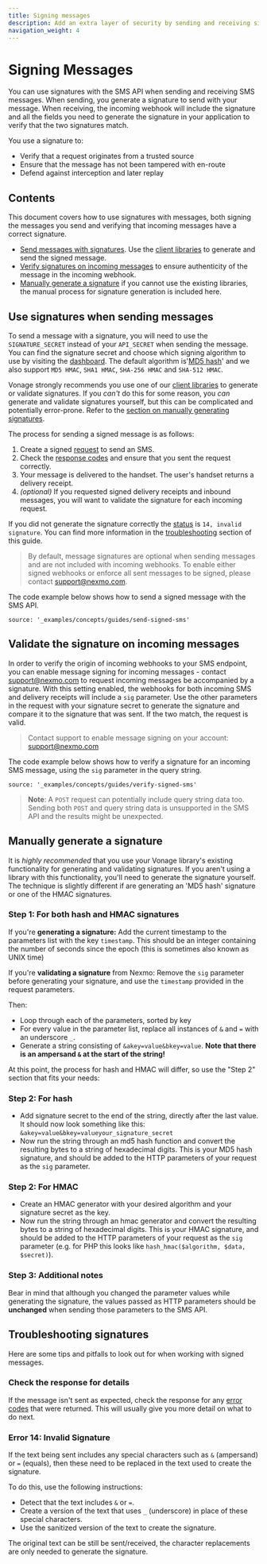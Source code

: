 ```yaml
---
title: Signing messages
description: Add an extra layer of security by sending and receiving signed requests.
navigation_weight: 4
---
```


# Signing Messages

You can use signatures with the SMS API when sending and receiving SMS messages. When sending, you generate a signature to send with your message. When receiving, the incoming webhook will include the signature and all the fields you need to generate the signature in your application to verify that the two signatures match.

You use a signature to:

* Verify that a request originates from a trusted source
* Ensure that the message has not been tampered with en-route
* Defend against interception and later replay

## Contents

This document covers how to use signatures with messages, both signing the messages you send and verifying that incoming messages have a correct signature.

  - [Send messages with signatures](#use-signatures-when-sending-messages). Use the [client libraries](/tools) to generate and send the signed message.
  - [Verify signatures on incoming messages](#validate-the-signature-on-incoming-messages) to ensure authenticity of the message in the incoming webhook.
  - [Manually generate a signature](#manually-generate-a-signature) if you cannot use the existing libraries, the manual process for signature generation is included here.

## Use signatures when sending messages

To send a message with a signature, you will need to use the `SIGNATURE_SECRET` instead of your `API_SECRET` when sending the message. You can find the signature secret and choose which signing algorithm to use by visiting the [dashboard](https://dashboard.nexmo.com). The default algorithm is'[MD5 hash](https://en.wikipedia.org/wiki/MD5)' and we also support `MD5 HMAC`, `SHA1 HMAC`, `SHA-256 HMAC` and `SHA-512 HMAC`.

Vonage strongly recommends you use one of our [client libraries](/tools) to generate or validate signatures. If you *can't* do this for some reason, you *can* generate and validate signatures yourself, but this can be complicated and potentially error-prone. Refer to the [section on manually generating signatures](#manually-generate-a-signature).

The process for sending a signed message is as follows:

1. Create a signed [request](/api/sms#send-an-sms) to send an SMS.
2. Check the [response codes](/api/sms#errors) and ensure that you sent the request correctly.
3. Your message is delivered to the handset. The user's handset returns a delivery receipt.
4. *(optional)* If you requested signed delivery receipts and inbound messages, you will want to validate the signature for each incoming request.

If you did not generate the signature correctly the [status](/messaging/sms/guides/troubleshooting-sms#sms-api-error-codes) is `14, invalid signature`. You can find more information in the [troubleshooting](#troubleshooting-signatures) section of this guide.

> By default, message signatures are optional when sending messages and are not included with incoming webhooks. To enable either signed webhooks or enforce all sent messages to be signed, please contact support@nexmo.com.

The code example below shows how to send a signed message with the SMS API.

```code_snippets
source: '_examples/concepts/guides/send-signed-sms'
```

## Validate the signature on incoming messages

In order to verify the origin of incoming webhooks to your SMS endpoint, you can enable message signing for incoming messages - contact support@nexmo.com to request incoming messages be accompanied by a signature. With this setting enabled, the webhooks for both incoming SMS and delivery receipts will include a `sig` parameter. Use the other parameters in the request with your signature secret to generate the signature and compare it to the signature that was sent. If the two match, the request is valid.

> Contact support to enable message signing on your account: support@nexmo.com

The code example below shows how to verify a signature for an incoming SMS message, using the `sig` parameter in the query string. 

```code_snippets
source: '_examples/concepts/guides/verify-signed-sms'
```
> **Note**: A `POST` request can potentially include query string data too. Sending both `POST` and query string data is unsupported in the SMS API and the results might be unexpected.

## Manually generate a signature

It is *highly recommended* that you use your Vonage library's existing functionality for generating and validating signatures. If you aren't using a library with this functionality, you'll need to generate the signature yourself. The technique is slightly different if are generating an 'MD5 hash' signature or one of the HMAC signatures.

### Step 1: For both hash and HMAC signatures

If you're **generating a signature:** Add the current timestamp to the parameters list with the key `timestamp`. This should be an integer containing the number of seconds since the epoch (this is sometimes also known as UNIX time)

If you're **validating a signature** from Nexmo: Remove the `sig` parameter before generating your signature, and use the `timestamp` provided in the request parameters.

Then:

* Loop through each of the parameters, sorted by key
* For every value in the parameter list, replace all instances of `&` and `=` with an underscore `_`.
* Generate a string consisting of `&akey=value&bkey=value`. **Note that there is an ampersand `&` at the start of the string!**

At this point, the process for hash and HMAC will differ, so use the "Step 2" section that fits your needs:

### Step 2: For hash

* Add signature secret to the end of the string, directly after the last value. It should now look something like this: `&akey=value&bkey=valueyour_signature_secret`
* Now run the string through an md5 hash function and convert the resulting bytes to a string of hexadecimal digits. This is your MD5 hash signature, and should be added to the HTTP parameters of your request as the `sig` parameter.

### Step 2: For HMAC

* Create an HMAC generator with your desired algorithm and your signature secret as the key.
* Now run the string through an hmac generator and convert the resulting bytes to a string of hexadecimal digits. This is your HMAC signature, and should be added to the HTTP parameters of your request as the `sig` parameter (e.g. for PHP this looks like `hash_hmac($algorithm, $data, $secret)`).

### Step 3: Additional notes

Bear in mind that although you changed the parameter values while generating the signature, the values passed as HTTP parameters should be __unchanged__ when sending those parameters to the SMS API.

## Troubleshooting signatures

Here are some tips and pitfalls to look out for when working with signed messages.

### Check the response for details

If the message isn't sent as expected, check the response for any [error codes](/api/sms#errors) that were returned. This will usually give you more detail on what to do next.

### Error 14: Invalid Signature

If the text being sent includes any special characters such as `&` (ampersand) or `=` (equals), then these need to be replaced in the text used to create the signature.

To do this, use the following instructions:

- Detect that the text includes `&` or `=`.
- Create a version of the text that uses `_` (underscore) in place of these special characters.
- Use the sanitized version of the text to create the signature.

The original text can be still be sent/received, the character replacements are only needed to generate the signature.
